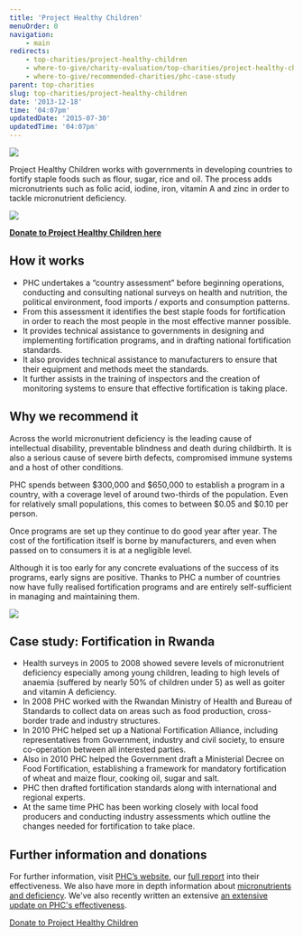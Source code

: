 ```yaml
---
title: 'Project Healthy Children'
menuOrder: 0
navigation:
    - main
redirects:
    - top-charities/project-healthy-children
    - where-to-give/charity-evaluation/top-charities/project-healthy-children
    - where-to-give/recommended-charities/phc-case-study
parent: top-charities
slug: top-charities/project-healthy-children
date: '2013-12-18'
time: '04:07pm'
updatedDate: '2015-07-30'
updatedTime: '04:07pm'
---
```

![](/images/uploads/phclogo.jpg)

Project Healthy Children works with governments in developing countries to fortify staple foods such as flour, sugar, rice and oil. The process adds micronutrients such as folic acid, iodine, iron, vitamin A and zinc in order to tackle micronutrient deficiency.

![](/images/uploads/phcbaby.jpg)

**[Donate to Project Healthy Children here](/trust)**

## How it works

*   PHC undertakes a “country assessment” before beginning operations, conducting and consulting national surveys on health and nutrition, the political environment, food imports / exports and consumption patterns.
*   From this assessment it identifies the best staple foods for fortification in order to reach the most people in the most effective manner possible.
*   It provides technical assistance to governments in designing and implementing fortification programs, and in drafting national fortification standards.
*   It also provides technical assistance to manufacturers to ensure that their equipment and methods meet the standards.
*   It further assists in the training of inspectors and the creation of monitoring systems to ensure that effective fortification is taking place.

## Why we recommend it

Across the world micronutrient deficiency is the leading cause of intellectual disability, preventable blindness and death during childbirth. It is also a serious cause of severe birth defects, compromised immune systems and a host of other conditions.

PHC spends between $300,000 and $650,000 to establish a program in a country, with a coverage level of around two-thirds of the population. Even for relatively small populations, this comes to between $0.05 and $0.10 per person.

Once programs are set up they continue to do good year after year. The cost of the fortification itself is borne by manufacturers, and even when passed on to consumers it is at a negligible level.

Although it is too early for any concrete evaluations of the success of its programs, early signs are positive. Thanks to PHC a number of countries now have fully realised fortification programs and are entirely self-sufficient in managing and maintaining them.

![](/images/uploads/phcslideshow.jpg)

## Case study: Fortification in Rwanda

*   Health surveys in 2005 to 2008 showed severe levels of micronutrient deficiency especially among young children, leading to high levels of anaemia (suffered by nearly 50% of children under 5) as well as goiter and vitamin A deficiency.
*   In 2008 PHC worked with the Rwandan Ministry of Health and Bureau of Standards to collect data on areas such as food production, cross-border trade and industry structures.
*   In 2010 PHC helped set up a National Fortification Alliance, including representatives from Government, industry and civil society, to ensure co-operation between all interested parties.
*   Also in 2010 PHC helped the Government draft a Ministerial Decree on Food Fortification, establishing a framework for mandatory fortification of wheat and maize flour, cooking oil, sugar and salt.
*   PHC then drafted fortification standards along with international and regional experts.
*   At the same time PHC has been working closely with local food producers and conducting industry assessments which outline the changes needed for fortification to take place.

## Further information and donations

For further information, visit [PHC’s website](http://projecthealthychildren.org/), our [full report](/files/PHC%20Report.pdf) into their effectiveness. We also have more in depth information about [micronutrients and deficiency](/research/charities-area/micronutrients). We've also recently written an extensive [an extensive update on PHC's effectiveness](https://docs.google.com/document/d/1diJ1hCyORmDzkoZKf7Gou6bei-ciWezoTDXiXc3kdLI/pub).

<a href="/trust" class="btn btn-primary">Donate to Project Healthy Children</a>